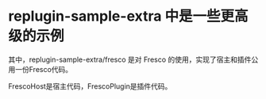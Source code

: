 # replugin-sample-extra 中是一些更高级的示例

其中，replugin-sample-extra/fresco 是对 Fresco 的使用，实现了宿主和插件公用一份Fresco代码。

FrescoHost是宿主代码，FrescoPlugin是插件代码。
